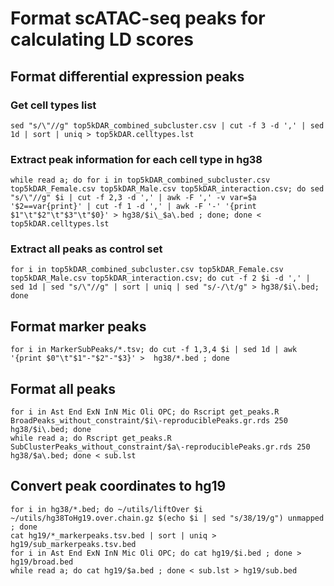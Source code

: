 # Format scATAC-seq peaks for calculating LD scores

## Format differential expression peaks

### Get cell types list
```
sed "s/\"//g" top5kDAR_combined_subcluster.csv | cut -f 3 -d ',' | sed 1d | sort | uniq > top5kDAR.celltypes.lst
```

### Extract peak information for each cell type in hg38
```
while read a; do for i in top5kDAR_combined_subcluster.csv top5kDAR_Female.csv top5kDAR_Male.csv top5kDAR_interaction.csv; do sed "s/\"//g" $i | cut -f 2,3 -d ',' | awk -F ',' -v var=$a '$2==var{print}' | cut -f 1 -d ',' | awk -F '-' '{print $1"\t"$2"\t"$3"\t"$0}' > hg38/$i\_$a\.bed ; done; done < top5kDAR.celltypes.lst
```

### Extract all peaks as control set
```
for i in top5kDAR_combined_subcluster.csv top5kDAR_Female.csv top5kDAR_Male.csv top5kDAR_interaction.csv; do cut -f 2 $i -d ',' | sed 1d | sed "s/\"//g" | sort | uniq | sed "s/-/\t/g" > hg38/$i\.bed; done
```

## Format marker peaks
```
for i in MarkerSubPeaks/*.tsv; do cut -f 1,3,4 $i | sed 1d | awk '{print $0"\t"$1"-"$2"-"$3}' >  hg38/*.bed ; done
```

## Format all peaks
```
for i in Ast End ExN InN Mic Oli OPC; do Rscript get_peaks.R BroadPeaks_without_constraint/$i\-reproduciblePeaks.gr.rds 250 hg38/$i\.bed; done
while read a; do Rscript get_peaks.R SubClusterPeaks_without_constraint/$a\-reproduciblePeaks.gr.rds 250 hg38/$a\.bed; done < sub.lst 
```

## Convert peak coordinates to hg19
```
for i in hg38/*.bed; do ~/utils/liftOver $i ~/utils/hg38ToHg19.over.chain.gz $(echo $i | sed "s/38/19/g") unmapped ; done
cat hg19/*_markerpeaks.tsv.bed | sort | uniq > hg19/sub_markerpeaks.tsv.bed
for i in Ast End ExN InN Mic Oli OPC; do cat hg19/$i.bed ; done > hg19/broad.bed
while read a; do cat hg19/$a.bed ; done < sub.lst > hg19/sub.bed
```
